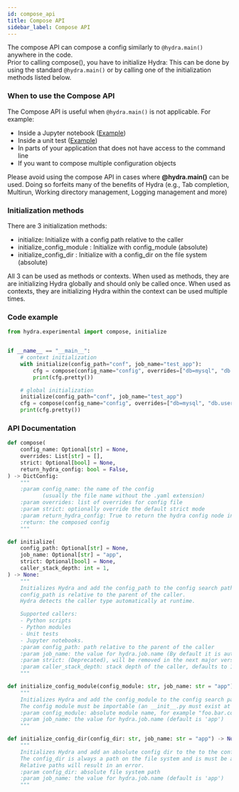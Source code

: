 ```yaml
---
id: compose_api
title: Compose API
sidebar_label: Compose API
---
```


The compose API can compose a config similarly to `@hydra.main()` anywhere in the code.  
Prior to calling compose(), you have to initialize Hydra: This can be done by using the standard `@hydra.main()`
or by calling one of the initialization methods listed below.

### When to use the Compose API

The Compose API is useful when `@hydra.main()` is not applicable.
For example:

- Inside a Jupyter notebook ([Example](../advanced/jupyter_notebooks.md))
- Inside a unit test ([Example](../advanced/unit_testing.md))
- In parts of your application that does not have access to the command line
- If you want to compose multiple configuration objects

<div class="alert alert--info" role="alert">
Please avoid using the compose API in cases where <b>@hydra.main()</b> can be used.  
Doing so forfeits many of the benefits of Hydra
(e.g., Tab completion, Multirun, Working directory management, Logging management and more)
</div>

### Initialization methods
There are 3 initialization methods:
- initialize: Initialize with a config path relative to the caller
- initialize_config_module : Initialize with config_module (absolute)
- initialize_config_dir : Initialize with a config_dir on the file system (absolute)

All 3 can be used as methods or contexts.
When used as methods, they are are initializing Hydra globally and should only be called once.
When used as contexts, they are initializing Hydra within the context can be used multiple times.

### Code example
```python
from hydra.experimental import compose, initialize


if __name__ == "__main__":
    # context initialization
    with initialize(config_path="conf", job_name="test_app"):
        cfg = compose(config_name="config", overrides=["db=mysql", "db.user=me"])
        print(cfg.pretty())

    # global initialization
    initialize(config_path="conf", job_name="test_app")
    cfg = compose(config_name="config", overrides=["db=mysql", "db.user=me"])
    print(cfg.pretty())
```
### API Documentation

```python title="Compose API"
def compose(
    config_name: Optional[str] = None,
    overrides: List[str] = [],
    strict: Optional[bool] = None,
    return_hydra_config: bool = False,
) -> DictConfig:
    """
    :param config_name: the name of the config
           (usually the file name without the .yaml extension)
    :param overrides: list of overrides for config file
    :param strict: optionally override the default strict mode
    :param return_hydra_config: True to return the hydra config node in the result
    :return: the composed config
    """
```

```python title="Relative initialization"
def initialize(
    config_path: Optional[str] = None,
    job_name: Optional[str] = "app",
    strict: Optional[bool] = None,
    caller_stack_depth: int = 1,
) -> None:
    """
    Initializes Hydra and add the config_path to the config search path.
    config_path is relative to the parent of the caller.
    Hydra detects the caller type automatically at runtime.

    Supported callers:
    - Python scripts
    - Python modules
    - Unit tests
    - Jupyter notebooks.
    :param config_path: path relative to the parent of the caller
    :param job_name: the value for hydra.job.name (By default it is automatically detected based on the caller)
    :param strict: (Deprecated), will be removed in the next major version
    :param caller_stack_depth: stack depth of the caller, defaults to 1 (direct caller).
    """
```

```python title="Initialzing with config module"
def initialize_config_module(config_module: str, job_name: str = "app") -> None:
    """
    Initializes Hydra and add the config_module to the config search path.
    The config module must be importable (an __init__.py must exist at its top level)
    :param config_module: absolute module name, for example "foo.bar.conf".
    :param job_name: the value for hydra.job.name (default is 'app')
    """
```
```python title="Initialzing with config directory"
def initialize_config_dir(config_dir: str, job_name: str = "app") -> None:
    """
    Initializes Hydra and add an absolute config dir to the to the config search path.
    The config_dir is always a path on the file system and is must be an absolute path.
    Relative paths will result in an error.
    :param config_dir: absolute file system path
    :param job_name: the value for hydra.job.name (default is 'app')
    """
```

